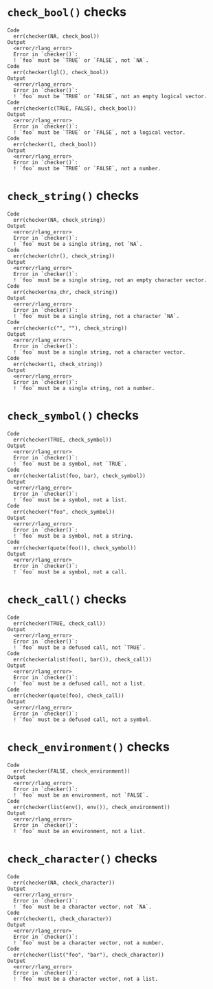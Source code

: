 # `check_bool()` checks

    Code
      err(checker(NA, check_bool))
    Output
      <error/rlang_error>
      Error in `checker()`:
      ! `foo` must be `TRUE` or `FALSE`, not `NA`.
    Code
      err(checker(lgl(), check_bool))
    Output
      <error/rlang_error>
      Error in `checker()`:
      ! `foo` must be `TRUE` or `FALSE`, not an empty logical vector.
    Code
      err(checker(c(TRUE, FALSE), check_bool))
    Output
      <error/rlang_error>
      Error in `checker()`:
      ! `foo` must be `TRUE` or `FALSE`, not a logical vector.
    Code
      err(checker(1, check_bool))
    Output
      <error/rlang_error>
      Error in `checker()`:
      ! `foo` must be `TRUE` or `FALSE`, not a number.

# `check_string()` checks

    Code
      err(checker(NA, check_string))
    Output
      <error/rlang_error>
      Error in `checker()`:
      ! `foo` must be a single string, not `NA`.
    Code
      err(checker(chr(), check_string))
    Output
      <error/rlang_error>
      Error in `checker()`:
      ! `foo` must be a single string, not an empty character vector.
    Code
      err(checker(na_chr, check_string))
    Output
      <error/rlang_error>
      Error in `checker()`:
      ! `foo` must be a single string, not a character `NA`.
    Code
      err(checker(c("", ""), check_string))
    Output
      <error/rlang_error>
      Error in `checker()`:
      ! `foo` must be a single string, not a character vector.
    Code
      err(checker(1, check_string))
    Output
      <error/rlang_error>
      Error in `checker()`:
      ! `foo` must be a single string, not a number.

# `check_symbol()` checks

    Code
      err(checker(TRUE, check_symbol))
    Output
      <error/rlang_error>
      Error in `checker()`:
      ! `foo` must be a symbol, not `TRUE`.
    Code
      err(checker(alist(foo, bar), check_symbol))
    Output
      <error/rlang_error>
      Error in `checker()`:
      ! `foo` must be a symbol, not a list.
    Code
      err(checker("foo", check_symbol))
    Output
      <error/rlang_error>
      Error in `checker()`:
      ! `foo` must be a symbol, not a string.
    Code
      err(checker(quote(foo()), check_symbol))
    Output
      <error/rlang_error>
      Error in `checker()`:
      ! `foo` must be a symbol, not a call.

# `check_call()` checks

    Code
      err(checker(TRUE, check_call))
    Output
      <error/rlang_error>
      Error in `checker()`:
      ! `foo` must be a defused call, not `TRUE`.
    Code
      err(checker(alist(foo(), bar()), check_call))
    Output
      <error/rlang_error>
      Error in `checker()`:
      ! `foo` must be a defused call, not a list.
    Code
      err(checker(quote(foo), check_call))
    Output
      <error/rlang_error>
      Error in `checker()`:
      ! `foo` must be a defused call, not a symbol.

# `check_environment()` checks

    Code
      err(checker(FALSE, check_environment))
    Output
      <error/rlang_error>
      Error in `checker()`:
      ! `foo` must be an environment, not `FALSE`.
    Code
      err(checker(list(env(), env()), check_environment))
    Output
      <error/rlang_error>
      Error in `checker()`:
      ! `foo` must be an environment, not a list.

# `check_character()` checks

    Code
      err(checker(NA, check_character))
    Output
      <error/rlang_error>
      Error in `checker()`:
      ! `foo` must be a character vector, not `NA`.
    Code
      err(checker(1, check_character))
    Output
      <error/rlang_error>
      Error in `checker()`:
      ! `foo` must be a character vector, not a number.
    Code
      err(checker(list("foo", "bar"), check_character))
    Output
      <error/rlang_error>
      Error in `checker()`:
      ! `foo` must be a character vector, not a list.

